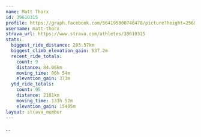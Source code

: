 ```yaml
---
name: Matt Thorx
id: 39610315
profile: https://graph.facebook.com/564195000748478/picture?height=256&width=256
username: matt-thorx
strava_url: https://www.strava.com/athletes/39610315
stats:
  biggest_ride_distance: 203.57km
  biggest_climb_elevation_gain: 637.2m
  recent_ride_totals:
    count: 9
    distance: 84.06km
    moving_time: 06h 54m
    elevation_gain: 373m
  ytd_ride_totals:
    count: 95
    distance: 2101km
    moving_time: 133h 52m
    elevation_gain: 15405m
layout: strava_member
--- 
```

...
